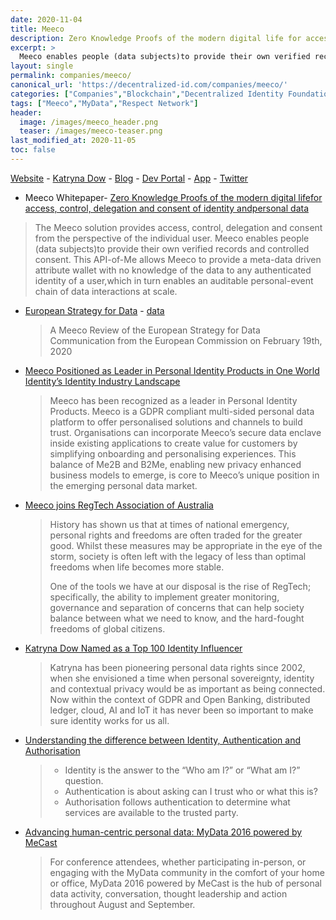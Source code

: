 ```yaml
---
date: 2020-11-04
title: Meeco
description: Zero Knowledge Proofs of the modern digital life for access, control, delegation and consent of identity and personal data
excerpt: >
  Meeco enables people (data subjects)to provide their own verified records and controlled consent. This API-of-Me allows Meeco to provide a meta-data driven attribute wallet with no knowledge of the datato any authenticated identity of a user,which in turn enables an auditable personal-event chain of data interactions at scale.
layout: single
permalink: companies/meeco/
canonical_url: 'https://decentralized-id.com/companies/meeco/'
categories: ["Companies","Blockchain","Decentralized Identity Foundation"]
tags: ["Meeco","MyData","Respect Network"]
header:
  image: /images/meeco_header.png
  teaser: /images/meeco-teaser.png
last_modified_at: 2020-11-05
toc: false
---
```


[Website](https://meeco.me) - [Katryna Dow](https://katrynadow.me/about/) - [Blog](https://blog.meeco.me/) - [Dev Portal](https://dev.meeco.me/) - [App](https://app.meeco.me/) - [Twitter](https://twitter.com/meeco_me)

* Meeco Whitepaper- [Zero Knowledge Proofs of the modern digital lifefor access, control, delegation and consent of identity andpersonal data](https://media.meeco.me/public-assets/white_papers/Meeco_Zero%20Knowledge%20Proofs%20of%20the%20modern%20digital%20life_V1.0_20180513.compressed.pdf)
 > The Meeco solution provides access, control, delegation and consent from the perspective of the individual user. Meeco enables people (data subjects)to provide their own verified records and controlled consent. This API-of-Me allows Meeco to provide a meta-data driven attribute wallet with no knowledge of the data to any authenticated identity of a user,which in turn enables an auditable personal-event chain of data interactions at scale.

* [European Strategy for Data](https://media.meeco.me/public-assets/reports/Meeco_Review_of_European_Strategy_for_Data.pdf) - [data](https://www.meeco.me/data)
  > A Meeco Review of the European Strategy for Data Communication from the European Commission on February 19th, 2020

* [Meeco Positioned as Leader in Personal Identity Products in One World Identity’s Identity Industry Landscape](https://blog.meeco.me/meeco-positioned-as-leader-in-personal-identity-products-in-one-world-identitys-identity-industry-landscape/)
  > Meeco has been recognized as a leader in Personal Identity Products. Meeco is a GDPR compliant multi-sided personal data platform to offer personalised solutions and channels to build trust. Organisations can incorporate Meeco’s secure data enclave inside existing applications to create value for customers by simplifying onboarding and personalising experiences. This balance of Me2B and B2Me, enabling new privacy enhanced business models to emerge, is core to Meeco’s unique position in the emerging personal data market.

* [Meeco joins RegTech Association of Australia](https://blog.meeco.me/innovate-beyond-compliance/)
  > History has shown us that at times of national emergency, personal rights and freedoms are often traded for the greater good. Whilst these measures may be appropriate in the eye of the storm, society is often left with the legacy of less than optimal freedoms when life becomes more stable.
  > 
  > One of the tools we have at our disposal is the rise of RegTech; specifically, the ability to implement greater monitoring, governance and separation of concerns that can help society balance between what we need to know, and the hard-fought freedoms of global citizens.

* [Katryna Dow Named as a Top 100 Identity Influencer](https://blog.meeco.me/katryna-dow-named-top-100-identity-influencer/)
  > Katryna has been pioneering personal data rights since 2002, when she envisioned a time when personal sovereignty, identity and contextual privacy would be as important as being connected. Now within the context of GDPR and Open Banking, distributed ledger, cloud, AI and IoT it has never been so important to make sure identity works for us all.

* [Understanding the difference between Identity, Authentication and Authorisation](https://blog.meeco.me/do-you-really-need-to-know-who-i-am/)
  > - Identity is the answer to the “Who am I?” or “What am I?” question.
  > - Authentication is about asking can I trust who or what this is?
  > - Authorisation follows authentication to determine what services are available to the trusted party.

* [Advancing human-centric personal data: MyData 2016 powered by MeCast](https://blog.meeco.me/advancing-human-centric-personal-data/)
  > For conference attendees, whether participating in-person, or engaging with the MyData community in the comfort of your home or office, MyData 2016 powered by MeCast is the hub of personal data activity, conversation, thought leadership and action throughout August and September.
